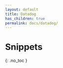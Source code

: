 ```yaml
---
layout: default
title: Datadog
has_children: true
permalink: docs/datadog/
---
```


# Snippets
{: .no_toc }
